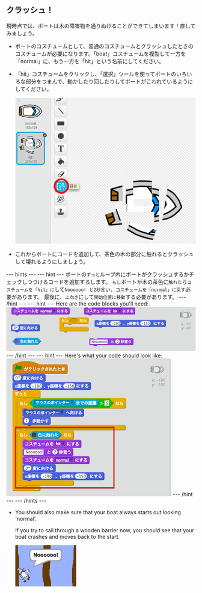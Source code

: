 ## クラッシュ！

現時点では、ボートは木の障害物を通りぬけることができてしまいます！直してみましょう。

+ ボートのコスチュームとして、普通のコスチュームとクラッシュしたときのコスチュームが必要になります。「boat」コスチュームを複製して一方を「normal」に、もう一方を「hit」という名前にしてください。

+ 「hit」コスチュームをクリックし、「選択」ツールを使ってボートのいろいろな部分をつまんで、動かしたり回したりしてボートがこわれているようにしてください。
    
    ![screenshot](images/boat-hit-costume.png)

+ これからボートにコードを追加して、茶色の木の部分に触れるとクラッシュして壊れるようにしましょう。

\--- hints \--- \--- hint \--- ボートの`ずっと`ループ内にボートがクラッシュするかチェックしつづけるコードを追加するします。 `もし`ボートが木の茶色に`触れた`ら`コスチュームを「hit」に`して`Noooooo! と2秒言`い、`コスチュームを「normal」に戻す`必要があります。 最後に、`上向き`にして`開始位置に移動`する必要があります。 \--- /hint \--- \--- hint \--- Here are the code blocks you'll need: ![screenshot](images/boat-hit-blocks.png) \--- /hint \--- \--- hint \--- Here's what your code should look like: ![screenshot](images/boat-hit-code.png) \--- /hint \--- \--- /hints \---

+ You should also make sure that your boat always starts out looking 'normal'.
    
    If you try to sail through a wooden barrier now, you should see that your boat crashes and moves back to the start.
    
    ![screenshot](images/boat-crash.png)